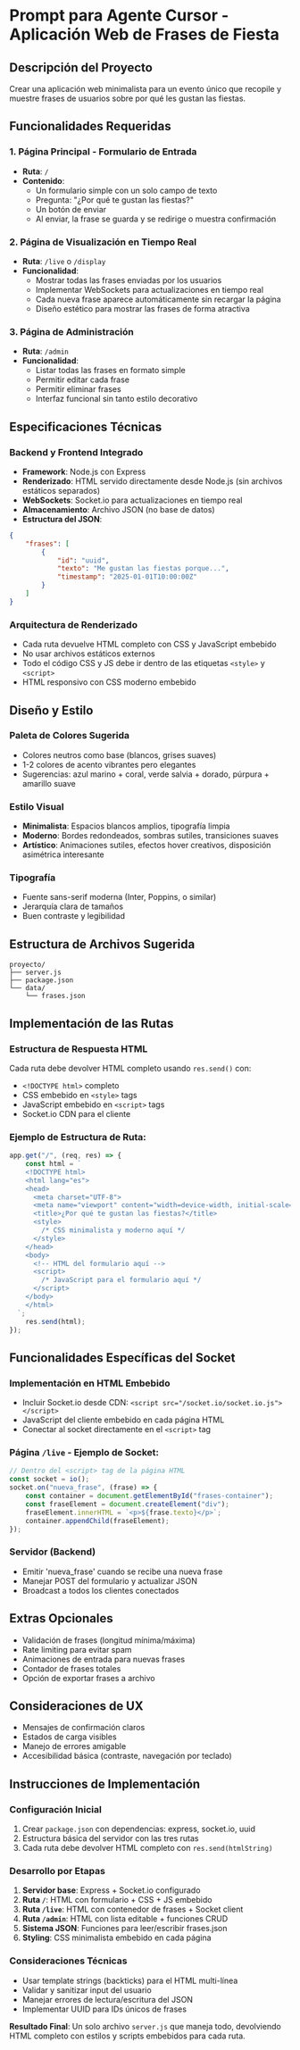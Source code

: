 # Prompt para Agente Cursor - Aplicación Web de Frases de Fiesta

## Descripción del Proyecto

Crear una aplicación web minimalista para un evento único que recopile y muestre frases de usuarios sobre por qué les gustan las fiestas.

## Funcionalidades Requeridas

### 1. Página Principal - Formulario de Entrada

- **Ruta**: `/`
- **Contenido**:
  - Un formulario simple con un solo campo de texto
  - Pregunta: "¿Por qué te gustan las fiestas?"
  - Un botón de enviar
  - Al enviar, la frase se guarda y se redirige o muestra confirmación

### 2. Página de Visualización en Tiempo Real

- **Ruta**: `/live` o `/display`
- **Funcionalidad**:
  - Mostrar todas las frases enviadas por los usuarios
  - Implementar WebSockets para actualizaciones en tiempo real
  - Cada nueva frase aparece automáticamente sin recargar la página
  - Diseño estético para mostrar las frases de forma atractiva

### 3. Página de Administración

- **Ruta**: `/admin`
- **Funcionalidad**:
  - Listar todas las frases en formato simple
  - Permitir editar cada frase
  - Permitir eliminar frases
  - Interfaz funcional sin tanto estilo decorativo

## Especificaciones Técnicas

### Backend y Frontend Integrado

- **Framework**: Node.js con Express
- **Renderizado**: HTML servido directamente desde Node.js (sin archivos estáticos separados)
- **WebSockets**: Socket.io para actualizaciones en tiempo real
- **Almacenamiento**: Archivo JSON (no base de datos)
- **Estructura del JSON**:

```json
{
	"frases": [
		{
			"id": "uuid",
			"texto": "Me gustan las fiestas porque...",
			"timestamp": "2025-01-01T10:00:00Z"
		}
	]
}
```

### Arquitectura de Renderizado

- Cada ruta devuelve HTML completo con CSS y JavaScript embebido
- No usar archivos estáticos externos
- Todo el código CSS y JS debe ir dentro de las etiquetas `<style>` y `<script>`
- HTML responsivo con CSS moderno embebido

## Diseño y Estilo

### Paleta de Colores Sugerida

- Colores neutros como base (blancos, grises suaves)
- 1-2 colores de acento vibrantes pero elegantes
- Sugerencias: azul marino + coral, verde salvia + dorado, púrpura + amarillo suave

### Estilo Visual

- **Minimalista**: Espacios blancos amplios, tipografía limpia
- **Moderno**: Bordes redondeados, sombras sutiles, transiciones suaves
- **Artístico**: Animaciones sutiles, efectos hover creativos, disposición asimétrica interesante

### Tipografía

- Fuente sans-serif moderna (Inter, Poppins, o similar)
- Jerarquía clara de tamaños
- Buen contraste y legibilidad

## Estructura de Archivos Sugerida

```
proyecto/
├── server.js
├── package.json
└── data/
    └── frases.json
```

## Implementación de las Rutas

### Estructura de Respuesta HTML

Cada ruta debe devolver HTML completo usando `res.send()` con:

- `<!DOCTYPE html>` completo
- CSS embebido en `<style>` tags
- JavaScript embebido en `<script>` tags
- Socket.io CDN para el cliente

### Ejemplo de Estructura de Ruta:

```javascript
app.get("/", (req, res) => {
	const html = `
    <!DOCTYPE html>
    <html lang="es">
    <head>
      <meta charset="UTF-8">
      <meta name="viewport" content="width=device-width, initial-scale=1.0">
      <title>¿Por qué te gustan las fiestas?</title>
      <style>
        /* CSS minimalista y moderno aquí */
      </style>
    </head>
    <body>
      <!-- HTML del formulario aquí -->
      <script>
        /* JavaScript para el formulario aquí */
      </script>
    </body>
    </html>
  `;
	res.send(html);
});
```

## Funcionalidades Específicas del Socket

### Implementación en HTML Embebido

- Incluir Socket.io desde CDN: `<script src="/socket.io/socket.io.js"></script>`
- JavaScript del cliente embebido en cada página HTML
- Conectar al socket directamente en el `<script>` tag

### Página `/live` - Ejemplo de Socket:

```javascript
// Dentro del <script> tag de la página HTML
const socket = io();
socket.on("nueva_frase", (frase) => {
	const container = document.getElementById("frases-container");
	const fraseElement = document.createElement("div");
	fraseElement.innerHTML = `<p>${frase.texto}</p>`;
	container.appendChild(fraseElement);
});
```

### Servidor (Backend)

- Emitir 'nueva_frase' cuando se recibe una nueva frase
- Manejar POST del formulario y actualizar JSON
- Broadcast a todos los clientes conectados

## Extras Opcionales

- Validación de frases (longitud mínima/máxima)
- Rate limiting para evitar spam
- Animaciones de entrada para nuevas frases
- Contador de frases totales
- Opción de exportar frases a archivo

## Consideraciones de UX

- Mensajes de confirmación claros
- Estados de carga visibles
- Manejo de errores amigable
- Accesibilidad básica (contraste, navegación por teclado)

## Instrucciones de Implementación

### Configuración Inicial

1. Crear `package.json` con dependencias: express, socket.io, uuid
2. Estructura básica del servidor con las tres rutas
3. Cada ruta debe devolver HTML completo con `res.send(htmlString)`

### Desarrollo por Etapas

1. **Servidor base**: Express + Socket.io configurado
2. **Ruta `/`**: HTML con formulario + CSS + JS embebido
3. **Ruta `/live`**: HTML con contenedor de frases + Socket client
4. **Ruta `/admin`**: HTML con lista editable + funciones CRUD
5. **Sistema JSON**: Funciones para leer/escribir frases.json
6. **Styling**: CSS minimalista embebido en cada página

### Consideraciones Técnicas

- Usar template strings (backticks) para el HTML multi-línea
- Validar y sanitizar input del usuario
- Manejar errores de lectura/escritura del JSON
- Implementar UUID para IDs únicos de frases

**Resultado Final**: Un solo archivo `server.js` que maneja todo, devolviendo HTML completo con estilos y scripts embebidos para cada ruta.
